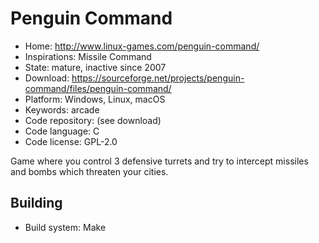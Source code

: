 # Penguin Command

- Home: http://www.linux-games.com/penguin-command/
- Inspirations: Missile Command
- State: mature, inactive since 2007
- Download: https://sourceforge.net/projects/penguin-command/files/penguin-command/
- Platform: Windows, Linux, macOS
- Keywords: arcade
- Code repository: (see download)
- Code language: C
- Code license: GPL-2.0

Game where you control 3 defensive turrets and try to intercept missiles and bombs which threaten your cities.

## Building

- Build system: Make
